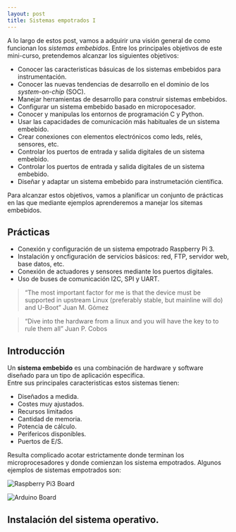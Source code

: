 ```yaml
---
layout: post
title: Sistemas empotrados I
---
```



A lo largo de estos post, vamos a adquirir una visión general de como funcionan los _sistemas embebidos_. Entre los principales objetivos de este mini-curso, pretendemos alcanzar los siguientes objetivos:  
* Conocer las caracteristicas básuicas de los sistemas embebidos para instrumentación.
* Conocer las nuevas tendencias de desarrollo en el dominio de los _system-on-chip_ (SOC).
* Manejar  herramientas de desarrollo para construir sistemas embebidos.
* Configurar un sistema embebido basado en micropocesador.
* Conocer y manipulas los entornos de programación C y Python.
* Usar las capacidades de comunicación más habituales de un sistema embebido.
* Crear conexiones con elementos electrónicos como leds, relés, sensores, etc.
* Controlar los puertos de entrada y salida digitales de un sistema embebido.
* Controlar los puertos de entrada y salida digitales de un sistema embebido.
* Diseñar y adaptar un sistema embebido para instrumetación científica.  

Para alcanzar estos objetivos, vamos a planificar un conjunto de prácticas en las que mediante ejemplos aprenderemos a manejar los sitemas embebidos.

## Prácticas
* Conexión y configuración de un sistema empotrado Raspberry Pi 3.
* Instalación y oncfiguración de servicios básicos: red, FTP, servidor web, base datos, etc.
* Conexión de actuadores y sensores mediante los puertos digitales.
* Uso de buses de comunicación I2C, SPI y UART.

>“The most important factor for me is that the device must be supported in upstream Linux (preferably stable, but mainline will do) and U-Boot”
>Juan M. Gómez

> “Dive into the hardware from a linux and you will have the key to to rule them all”
> Juan P. Cobos

## Introducción
Un **sistema embebido** es una combinación de hardware y software diseñado para un tipo de aplicación especifica.  
Entre sus principales caracteristicas estos sistemas tienen: 
* Diseñados a medida.
* Costes muy ajustados. 
* Recursos limitados
 * Cantidad de memoria.
 * Potencia de cálculo.
 * Perifericos disponibles.
 * Puertos de E/S.

Resulta complicado acotar estrictamente donde terminan los microprocesadores y donde comienzan los sistema empotrados. Algunos ejemplos de sistemas empotrados son:

![Raspberry Pi3 Board](https://ingenierong.github.io/images/board_rpi3.jpg)


![Arduino Board](https://ingenierong.github.io/images/board_arduino.jpg)


## Instalación del sistema operativo.

[raspbian_web]: https://www.raspberrypi.org/downloads/raspbian/


